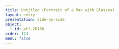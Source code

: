 ```yaml
---
title: Untitled (Portrait of a Man with Glasses)
layout: entry
presentation: side-by-side
object:
  - id: ptl-26186
order: 124
menu: false
---
```







